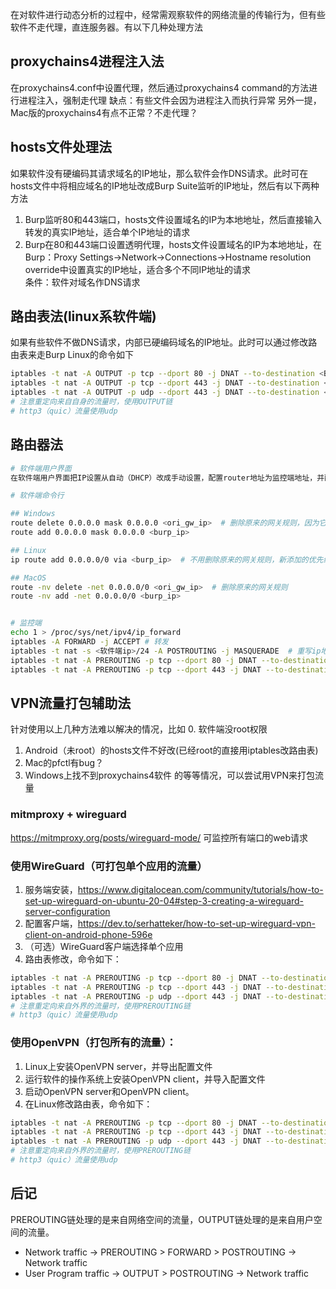 在对软件进行动态分析的过程中，经常需观察软件的网络流量的传输行为，但有些软件不走代理，直连服务器。有以下几种处理方法
## proxychains4进程注入法
在proxychains4.conf中设置代理，然后通过proxychains4 command的方法进行进程注入，强制走代理
缺点：有些文件会因为进程注入而执行异常
另外一提，Mac版的proxychains4有点不正常？不走代理？
## hosts文件处理法
如果软件没有硬编码其请求域名的IP地址，那么软件会作DNS请求。此时可在hosts文件中将相应域名的IP地址改成Burp Suite监听的IP地址，然后有以下两种方法
1. Burp监听80和443端口，hosts文件设置域名的IP为本地地址，然后直接输入转发的真实IP地址，适合单个IP地址的请求
2. Burp在80和443端口设置透明代理，hosts文件设置域名的IP为本地地址，在Burp：Proxy Settings->Network->Connections->Hostname resolution override中设置真实的IP地址，适合多个不同IP地址的请求<br>
条件：软件对域名作DNS请求

## 路由表法(linux系软件端)
如果有些软件不做DNS请求，内部已硬编码域名的IP地址。此时可以通过修改路由表来走Burp
Linux的命令如下
```bash
iptables -t nat -A OUTPUT -p tcp --dport 80 -j DNAT --to-destination <Burp_IP>:8080
iptables -t nat -A OUTPUT -p tcp --dport 443 -j DNAT --to-destination <Burp_IP>:8080
iptables -t nat -A OUTPUT -p udp --dport 443 -j DNAT --to-destination <Burp_IP>:8080
# 注意重定向来自自身的流量时，使用OUTPUT链
# http3（quic）流量使用udp
```

## 路由器法
```bash
# 软件端用户界面
在软件端用户界面把IP设置从自动（DHCP）改成手动设置，配置router地址为监控端地址，并配置IP地址，子网掩码和DNS地址

# 软件端命令行

## Windows
route delete 0.0.0.0 mask 0.0.0.0 <ori_gw_ip>  # 删除原来的网关规则，因为它的优先级（metric）更高
route add 0.0.0.0 mask 0.0.0.0 <burp_ip>

## Linux
ip route add 0.0.0.0/0 via <burp_ip>  # 不用删除原来的网关规则，新添加的优先级（metric）更高

## MacOS
route -nv delete -net 0.0.0.0/0 <ori_gw_ip>  # 删除原来的网关规则
route -nv add -net 0.0.0.0/0 <burp_ip>


# 监控端
echo 1 > /proc/sys/net/ipv4/ip_forward
iptables -A FORWARD -j ACCEPT # 转发
iptables -t nat -s <软件端ip>/24 -A POSTROUTING -j MASQUERADE  # 重写ip地址
iptables -t nat -A PREROUTING -p tcp --dport 80 -j DNAT --to-destination <burp_ip>:8080    # <burp_ip> 为eth0的ip，不可为127.0.0.1
iptables -t nat -A PREROUTING -p tcp --dport 443 -j DNAT --to-destination <burp_ip>:8080   # <burp_ip> 为eth0的ip，不可为127.0.0.1
```

## VPN流量打包辅助法
针对使用以上几种方法难以解决的情况，比如
0. 软件端没root权限
1. Android（未root）的hosts文件不好改(已经root的直接用iptables改路由表)
2. Mac的pfctl有bug？
3. Windows上找不到proxychains4软件
的等等情况，可以尝试用VPN来打包流量

### mitmproxy + wireguard
https://mitmproxy.org/posts/wireguard-mode/
可监控所有端口的web请求

### 使用WireGuard（可打包单个应用的流量）
1. 服务端安装，https://www.digitalocean.com/community/tutorials/how-to-set-up-wireguard-on-ubuntu-20-04#step-3-creating-a-wireguard-server-configuration
2. 配置客户端，https://dev.to/serhatteker/how-to-set-up-wireguard-vpn-client-on-android-phone-596e
3. （可选）WireGuard客户端选择单个应用
4. 路由表修改，命令如下：
```bash
iptables -t nat -A PREROUTING -p tcp --dport 80 -j DNAT --to-destination <Burp_IP>:8080
iptables -t nat -A PREROUTING -p tcp --dport 443 -j DNAT --to-destination <Burp_IP>:8080
iptables -t nat -A PREROUTING -p udp --dport 443 -j DNAT --to-destination <Burp_IP>:8080
# 注意重定向来自外界的流量时，使用PREROUTING链
# http3（quic）流量使用udp
```
### 使用OpenVPN（打包所有的流量）：
1. Linux上安装OpenVPN server，并导出配置文件
2. 运行软件的操作系统上安装OpenVPN client，并导入配置文件
3. 启动OpenVPN server和OpenVPN client。
4. 在Linux修改路由表，命令如下：
```bash
iptables -t nat -A PREROUTING -p tcp --dport 80 -j DNAT --to-destination <Burp_IP>:8080
iptables -t nat -A PREROUTING -p tcp --dport 443 -j DNAT --to-destination <Burp_IP>:8080
iptables -t nat -A PREROUTING -p udp --dport 443 -j DNAT --to-destination <Burp_IP>:8080
# 注意重定向来自外界的流量时，使用PREROUTING链
# http3（quic）流量使用udp
```

## 后记
PREROUTING链处理的是来自网络空间的流量，OUTPUT链处理的是来自用户空间的流量。
* Network traffic -> PREROUTING > FORWARD > POSTROUTING -> Network traffic
* User Program traffic -> OUTPUT > POSTROUTING -> Network traffic
